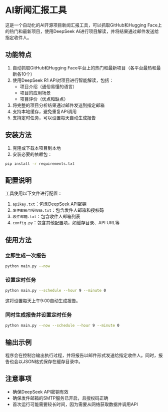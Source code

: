 # AI新闻汇报工具

这是一个自动化的AI开源项目新闻汇报工具，可以抓取GitHub和Hugging Face上的热门和最新项目，使用DeepSeek AI进行项目解读，并将结果通过邮件发送给指定收件人。

## 功能特点

1. 自动抓取GitHub和Hugging Face平台上的热门和最新项目（各平台最热和最新各10个）
2. 使用DeepSeek R1 API对项目进行智能解读，包括：
   - 项目介绍（通俗易懂的语言）
   - 项目的应用场景
   - 项目评价（优点和缺点）
3. 将完整的项目分析结果通过邮件发送到指定邮箱
4. 支持本地缓存，避免重复API调用
5. 支持定时任务，可以设置每天自动生成报告

## 安装方法

1. 克隆或下载本项目到本地
2. 安装必要的依赖包：

```bash
pip install -r requirements.txt
```

## 配置说明

工具使用以下文件进行配置：

1. `apikey.txt`：包含DeepSeek API密钥
2. `发件邮箱与授权码.txt`：包含发件人邮箱和授权码
3. `收件邮箱.txt`：包含收件人邮箱列表
4. `config.py`：包含其他配置项，如缓存目录、API URL等

## 使用方法

### 立即生成一次报告

```bash
python main.py --now
```

### 设置定时任务

```bash
python main.py --schedule --hour 9 --minute 0
```

这将设置每天上午9:00自动生成报告。

### 同时生成报告并设置定时任务

```bash
python main.py --now --schedule --hour 9 --minute 0
```

## 输出示例

程序会在控制台输出执行过程，并将报告以邮件形式发送给指定收件人。同时，报告也会以JSON格式保存在缓存目录中。

## 注意事项

- 确保DeepSeek API密钥有效
- 确保发件邮箱的SMTP服务已开启，且授权码正确
- 首次运行可能需要较长时间，因为需要从网络获取数据并调用API


